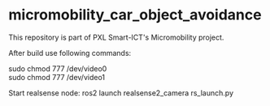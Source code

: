 # micromobility_car_object_avoidance
This repository is part of PXL Smart-ICT's Micromobility project. 


After build use following commands:

  sudo chmod 777 /dev/video0 \
  sudo chmod 777 /dev/video1

Start realsense node:
  ros2 launch realsense2_camera rs_launch.py

